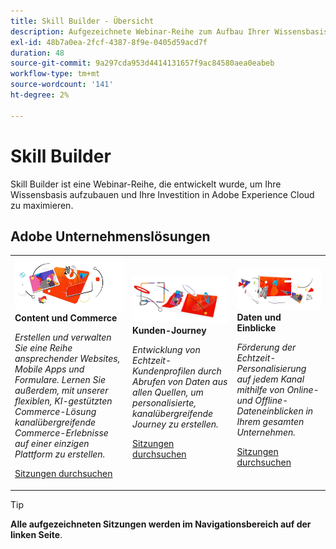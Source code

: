 ```yaml
---
title: Skill Builder - Übersicht
description: Aufgezeichnete Webinar-Reihe zum Aufbau Ihrer Wissensbasis und zur Maximierung Ihrer Investition in Adobe Experience Cloud.
exl-id: 48b7a0ea-2fcf-4387-8f9e-0405d59acd7f
duration: 48
source-git-commit: 9a297cda953d4414131657f9ac84580aea0eabeb
workflow-type: tm+mt
source-wordcount: '141'
ht-degree: 2%

---
```


# Skill Builder

Skill Builder ist eine Webinar-Reihe, die entwickelt wurde, um Ihre Wissensbasis aufzubauen und Ihre Investition in Adobe Experience Cloud zu maximieren.

## Adobe Unternehmenslösungen

<table>
<tr>
  <td>
    <img alt="Content und Commerce" src="assets/commerce.png" />
    <div>
      <strong>Content und Commerce</strong>
    </div>
    <p>
    <em>Erstellen und verwalten Sie eine Reihe ansprechender Websites, Mobile Apps und Formulare. Lernen Sie außerdem, mit unserer flexiblen, KI-gestützten Commerce-Lösung kanalübergreifende Commerce-Erlebnisse auf einer einzigen Plattform zu erstellen.</em>
    <p>
    <a href="https://experienceleague.adobe.com/docs/events/skill-builder-recordings/content-and-commerce/overview.html" class="spectrum-Button spectrum-Button--outline spectrum-Button--primary spectrum-Button--sizeM">
      <span class="spectrum-Button-label has-no-wrap has-text-weight-bold">Sitzungen durchsuchen</span>
    </a>
  </td>
  <td>
    <img alt="Kunden-Journey" src="assets/customer-journey.png" />
    <div>
      <strong>Kunden-Journey</strong>
    </div>
    <p>
    <em>Entwicklung von Echtzeit-Kundenprofilen durch Abrufen von Daten aus allen Quellen, um personalisierte, kanalübergreifende Journey zu erstellen.</em>
    <p>
    <a href="https://experienceleague.adobe.com/docs/events/skill-builder-recordings/customer-journeys/overview.html" class="spectrum-Button spectrum-Button--outline spectrum-Button--primary spectrum-Button--sizeM">
      <span class="spectrum-Button-label has-no-wrap has-text-weight-bold">Sitzungen durchsuchen</span>
    </a>
  </td>
  <td>
    <img alt="Daten und Erkenntnisse" src="assets/data-insights.png" />
    <div>
      <strong>Daten und Einblicke</strong>
    </div>
    <p>
    <em>Förderung der Echtzeit-Personalisierung auf jedem Kanal mithilfe von Online- und Offline-Dateneinblicken in Ihrem gesamten Unternehmen.</em>
    <p>
    <a href="https://experienceleague.adobe.com/docs/events/skill-builder-recordings/data-and-insights/overview.html" class="spectrum-Button spectrum-Button--outline spectrum-Button--primary spectrum-Button--sizeM">
      <span class="spectrum-Button-label has-no-wrap has-text-weight-bold">Sitzungen durchsuchen</span>
    </a>
  </td>  
</tr>
</table>

>[!TIP]
>
>**Alle aufgezeichneten Sitzungen werden im Navigationsbereich auf der linken Seite**.
